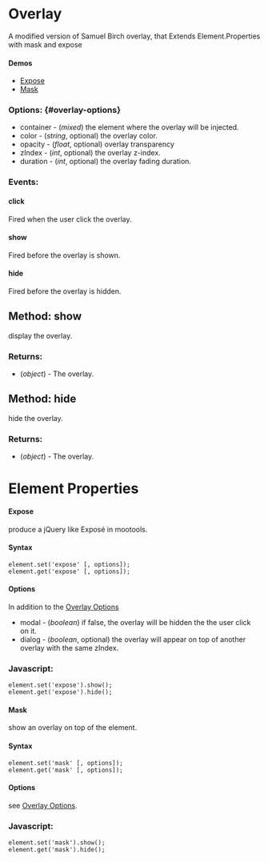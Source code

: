 Overlay
============

A modified version of Samuel Birch overlay, that Extends Element.Properties with mask and expose

#### Demos

- [Expose](http://tbela99.github.com/expose/Demo/expose.html)
- [Mask](http://tbela99.github.com/expose/Demo/index.html)


### Options: {#overlay-options}

* container  - (*mixed*) the element where the overlay will be injected.
* color  - (*string*, optional) the overlay color.
* opacity  - (*float*, optional) overlay transparency
* zIndex - (*int*, optional) the overlay z-index.
* duration  - (*int*, optional) the overlay fading duration.

### Events:

#### click

Fired when the user click the overlay.

#### show

Fired before the overlay is shown.

#### hide

Fired before the overlay is hidden.


Method: show 
------------

display the overlay.

### Returns:

* (*object*) - The overlay.

Method: hide
----------------

hide the overlay.

### Returns:

* (*object*) - The overlay.

Element Properties
============

#### Expose

produce a jQuery like Exposé in mootools.

#### Syntax

	element.set('expose' [, options]);
	element.get('expose' [, options]);

#### Options

In addition to the [Overlay Options](#overlay-options)

* modal  - (*boolean*) if false, the overlay will be hidden the the user click on it.
* dialog  - (*boolean*, optional) the overlay will appear on top of another overlay with the same zIndex.

### Javascript:

	element.set('expose').show();
	element.get('expose').hide();

#### Mask

show an overlay on top of the element.

#### Syntax

	element.set('mask' [, options]);
	element.get('mask' [, options]);

#### Options

see [Overlay Options](#overlay-options).

### Javascript:

	element.set('mask').show();
	element.get('mask').hide();
